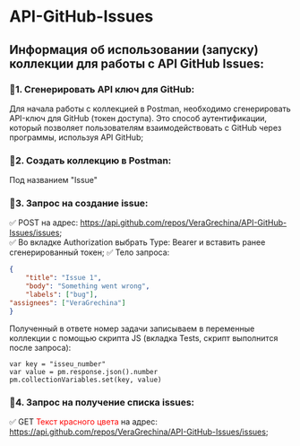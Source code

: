# API-GitHub-Issues
## Информация об использовании (запуску) коллекции для работы с API GitHub Issues: 
### 🌿1. Сгенерировать API ключ для GitHub: 
Для начала работы с коллекцией в Postman, необходимо сгенерировать API-ключ для GitHub (токен доступа). Это способ аутентификации, который позволяет пользователям взаимодействовать с GitHub через программы, используя API GitHub; 
### 🌿2. Создать коллекцию в Postman:
Под названием "Issue" 
### 🌿3. Запрос на создание issue: 
✅ POST на адрес: https://api.github.com/repos/VeraGrechina/API-GitHub-Issues/issues; <br>
✅ Во вкладке Authorization выбрать Type: Bearer и вставить ранее сгенерированный токен;
✅ Тело запроса: <br>
```json
{
    "title": "Issue 1",
    "body": "Something went wrong",
    "labels": ["bug"],
"assignees": ["VeraGrechina"]
}
```
Полученный в ответе номер задачи записываем в переменные коллекции с помощью скрипта JS (вкладка Tests, скрипт выполнится после запроса):<br>
```
var key = "isseu_number"
var value = pm.response.json().number
pm.collectionVariables.set(key, value) 
```
### 🌿4. Запрос на получение списка issues:
✅ GET <span style="color:red;">Текст красного цвета</span> на адрес: https://api.github.com/repos/VeraGrechina/API-GitHub-Issues/issues; <br>
